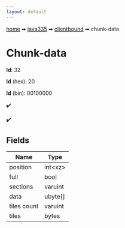 ```yaml
---
layout: default
---
```


[home](/) ➡ [java335](/protocol/java335) ➡ [clientbound](/protocol/java335/clientbound) ➡ chunk-data

# Chunk-data

**Id**: 32

**Id** (hex): 20

**Id** (bin): 00100000

✔️

✔️

## Fields

Name | Type
---|---
position | int&lt;xz&gt;
full | bool
sections | varuint
data | ubyte[]
tiles count | varuint
tiles | bytes

